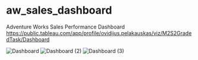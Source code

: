 # aw_sales_dashboard
Adventure Works Sales Performance Dashboard </br>
https://public.tableau.com/app/profile/ovidijus.pelakauskas/viz/M2S2GradedTask/Dashboard

![Dashboard](https://github.com/user-attachments/assets/325fd87b-3ca9-4325-b0c2-844087a6cb36)
![Dashboard (2)](https://github.com/user-attachments/assets/5f5fc20b-d158-443d-a6b6-7759b3ad527e)
![Dashboard (3)](https://github.com/user-attachments/assets/8e8f13ff-3c6f-45aa-ba7c-cfd086e2249f)

